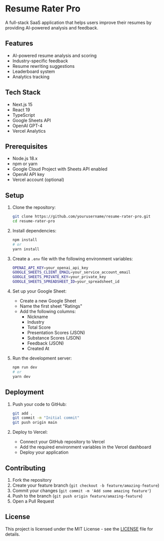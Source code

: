 # Resume Rater Pro

A full-stack SaaS application that helps users improve their resumes by providing AI-powered analysis and feedback.

## Features

- AI-powered resume analysis and scoring
- Industry-specific feedback
- Resume rewriting suggestions
- Leaderboard system
- Analytics tracking

## Tech Stack

- Next.js 15
- React 19
- TypeScript
- Google Sheets API
- OpenAI GPT-4
- Vercel Analytics

## Prerequisites

- Node.js 18.x
- npm or yarn
- Google Cloud Project with Sheets API enabled
- OpenAI API key
- Vercel account (optional)

## Setup

1. Clone the repository:
   ```bash
   git clone https://github.com/yourusername/resume-rater-pro.git
   cd resume-rater-pro
   ```

2. Install dependencies:
   ```bash
   npm install
   # or
   yarn install
   ```

3. Create a `.env` file with the following environment variables:
   ```bash
   OPENAI_API_KEY=your_openai_api_key
   GOOGLE_SHEETS_CLIENT_EMAIL=your_service_account_email
   GOOGLE_SHEETS_PRIVATE_KEY=your_private_key
   GOOGLE_SHEETS_SPREADSHEET_ID=your_spreadsheet_id
   ```

4. Set up your Google Sheet:
   - Create a new Google Sheet
   - Name the first sheet "Ratings"
   - Add the following columns:
     - Nickname
     - Industry
     - Total Score
     - Presentation Scores (JSON)
     - Substance Scores (JSON)
     - Feedback (JSON)
     - Created At

5. Run the development server:
   ```bash
   npm run dev
   # or
   yarn dev
   ```

## Deployment

1. Push your code to GitHub:
   ```bash
   git add .
   git commit -m "Initial commit"
   git push origin main
   ```

2. Deploy to Vercel:
   - Connect your GitHub repository to Vercel
   - Add the required environment variables in the Vercel dashboard
   - Deploy your application

## Contributing

1. Fork the repository
2. Create your feature branch (`git checkout -b feature/amazing-feature`)
3. Commit your changes (`git commit -m 'Add some amazing feature'`)
4. Push to the branch (`git push origin feature/amazing-feature`)
5. Open a Pull Request

## License

This project is licensed under the MIT License - see the [LICENSE](LICENSE) file for details. 